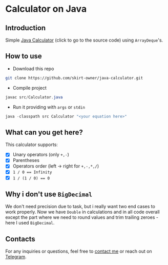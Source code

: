 # Calculator on Java

## Introduction
Simple [Java Calculator](./src/Calculator.java) (click to go to the source code) using `ArrayDeque`'s.

## How to use
- Download this repo
```bash
git clone https://github.com/skirt-owner/java-calculator.git
```
- Compile project
```java 
javac src/Calculator.java
```
- Run it providing with `args` or `stdin`
```java
java -classpath src Calculator "<your equation here>"
```

## What can you get here?
This calculator supports:
- [X] Unary operators (only `+,-`)
- [X] Parentheses
- [X] Operators order (left -> right for `+,-,*,/`)
- [X] `1 / 0 == Infinity`
- [X] `1 / (1 / 0) == 0`

## Why i don't use `BigDecimal`
We don't need precision due to task, but i really want two end cases to work properly.
Now we have `Double` in calculations and in all code overall 
except the part where we need to round values and trim trailing zeroes
\- here I used `BigDecimal`.

## Contacts
For any inquiries or questions, feel free to [contact me](mailto:skirtsfield@gmail.com) or reach out on [Telegram](https://t.me/skirtsfield).
